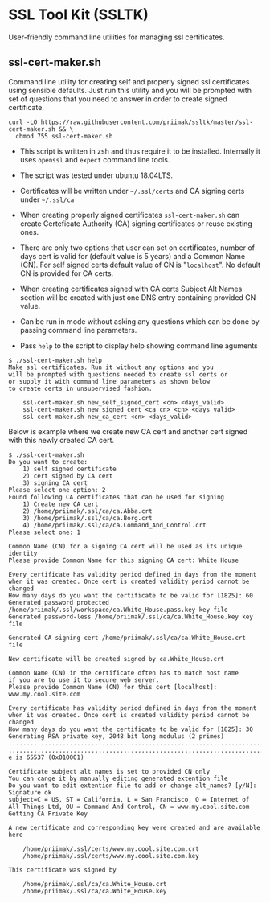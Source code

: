 SSL Tool Kit (SSLTK)
====================

User-friendly command line utilities for managing ssl certificates.

ssl-cert-maker.sh
-----------------

Command line utility for creating self and properly signed
ssl certificates using sensible defaults. Just run this utility
and you will be prompted with set of questions that you need to answer
in order to create signed certificate. 

```
curl -LO https://raw.githubusercontent.com/priimak/ssltk/master/ssl-cert-maker.sh && \
  chmod 755 ssl-cert-maker.sh
``` 

* This script is written in zsh and thus require it to be installed.
Internally it uses `openssl` and `expect` command line tools.

* The script was tested under ubuntu 18.04LTS.

* Certificates will be written under `~/.ssl/certs` and CA signing certs
under `~/.ssl/ca`
 
* When creating properly signed certificates `ssl-cert-maker.sh` can 
create Certeficate Authority (CA) signing certificates or reuse 
existing ones.

* There are only two options that user can set on certificates, number of
days cert is valid for (default value is 5 years) and a Common Name (CN).
For self signed certs default value of CN is "`localhost`". No default CN
is provided for CA certs.

* When creating certificates signed with CA certs Subject Alt Names section
will be created with just one DNS entry containing provided CN value.

* Can be run in mode without asking any questions which can be done by passing
command line parameters.

* Pass `help` to the script to display help showing command line aguments

```
$ ./ssl-cert-maker.sh help
Make ssl certificates. Run it without any options and you
will be prompted with questions needed to create ssl certs or
or supply it with command line parameters as shown below
to create certs in unsupervised fashion.

    ssl-cert-maker.sh new_self_signed_cert <cn> <days_valid>
    ssl-cert-maker.sh new_signed_cert <ca_cn> <cn> <days_valid>
    ssl-cert-maker.sh new_ca_cert <cn> <days_valid>
```

Below is example where we create new CA cert and another cert signed with this
newly created CA cert.

```
$ ./ssl-cert-maker.sh
Do you want to create:
	1) self signed certificate
	2) cert signed by CA cert
	3) signing CA cert
Please select one option: 2
Found following CA certificates that can be used for signing
	1) Create new CA cert
	2) /home/priimak/.ssl/ca/ca.Abba.crt
	3) /home/priimak/.ssl/ca/ca.Borg.crt
	4) /home/priimak/.ssl/ca/ca.Command_And_Control.crt
Please select one: 1

Common Name (CN) for a signing CA cert will be used as its unique identity
Please provide Common Name for this signing CA cert: White House

Every certificate has validity period defined in days from the moment
when it was created. Once cert is created validity period cannot be changed
How many days do you want the certificate to be valid for [1825]: 60
Generated password protected /home/priimak/.ssl/workspace/ca.White_House.pass.key key file
Generated password-less /home/priimak/.ssl/ca/ca.White_House.key key file

Generated CA signing cert /home/priimak/.ssl/ca/ca.White_House.crt file

New certificate will be created signed by ca.White_House.crt

Common Name (CN) in the certificate often has to match host name
if you are to use it to secure web server.
Please provide Common Name (CN) for this cert [localhost]: www.my.cool.site.com

Every certificate has validity period defined in days from the moment
when it was created. Once cert is created validity period cannot be changed
How many days do you want the certificate to be valid for [1825]: 30
Generating RSA private key, 2048 bit long modulus (2 primes)
....................................................................................+++++
...............................................................................................................................................+++++
e is 65537 (0x010001)

Certificate subject alt names is set to provided CN only
You can cange it by manually editing generated extention file
Do you want to edit extention file to add or change alt_names? [y/N]: 
Signature ok
subject=C = US, ST = California, L = San Francisco, O = Internet of All Things Ltd, OU = Command And Control, CN = www.my.cool.site.com
Getting CA Private Key

A new certificate and corresponding key were created and are available here

	/home/priimak/.ssl/certs/www.my.cool.site.com.crt
	/home/priimak/.ssl/certs/www.my.cool.site.com.key

This certificate was signed by

	/home/priimak/.ssl/ca/ca.White_House.crt
	/home/priimak/.ssl/ca/ca.White_House.key
```
